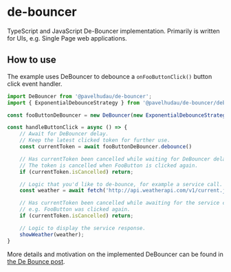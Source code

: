 # de-bouncer

TypeScript and JavaScript De-Bouncer implementation.
Primarily is written for UIs, e.g. Single Page web applications.

## How to use

The example uses DeBouncer to debounce a `onFooButtonClick()` button click event handler.
```js
import DeBouncer from '@pavelhudau/de-bouncer';
import { ExponentialDebounceStrategy } from '@pavelhudau/de-bouncer/debounce-strategies';

const fooButtonDeBouncer = new DeBouncer(new ExponentialDebounceStrategy());

const handleButtonClick = async () => {
    // Await for DeBouncer delay.
    // Keep the latest clicked token for further use.
    const currentToken = await fooButtonDeBouncer.debounce()

    // Has currentToken been cancelled while waiting for DeBouncer delay to expire?
    // The token is cancelled when FooButton is clicked again.
    if (currentToken.isCancelled) return;

    // Logic that you'd like to de-bounce, for example a service call.
    const weather = await fetch('http://api.weatherapi.com/v1/current.json')

    // Has currentToken been cancelled while awaiting for the service call,
    // e.g. FooButton was clicked again.
    if (currentToken.isCancelled) return;

    // Logic to display the service response.
    showWeather(weather);
}
```

More details and motivation on the implemented DeBouncer can be found in [the De Bounce post](https://programhappy.net/2023/04/29/de-bouncer/).